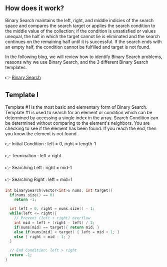 ## How does it work?

Binary Search maintains the left, right, and middle indicies of the search space and compares the search target or applies the search condition to the middle value of the collection; if the condition is unsatisfied or values unequal, the half in which the target cannot lie is eliminated and the search continues on the remaining half until it is successful. If the search ends with an empty half, the condition cannot be fulfilled and target is not found.

In the following blog, we will review how to identify Binary Search problems, reasons why we use Binary Search, and the 3 different Binary Search templates.

👉 [Binary Search](https://leetcode.com/explore/learn/card/binary-search/138/background/1038/)

## Template I

Template #1 is the most basic and elementary form of Binary Search. Template #1 is used to search for an element or condition which can be determined by accessing a single index in the array. Search Condition can be determined without comparing to the element's neighbors. You are checking to see if the element has been found. If you reach the end, then you know the element is not found.


👉 Initial Condition : left = 0, right = length-1
 
👉 Termination : left > right  

👉 Searching Left : right = mid-1  

👉 Searching Right : left = mid+1 

 
```c++
int binarySearch(vector<int>& nums, int target){
  if(nums.size() == 0)
    return -1;

  int left = 0, right = nums.size() - 1;
  while(left <= right){
    // Prevent (left + right) overflow
    int mid = left + (right - left) / 2;
    if(nums[mid] == target){ return mid; }
    else if(nums[mid] < target) { left = mid + 1; }
    else { right = mid - 1; }
  }

  // End Condition: left > right
  return -1;
}
``` 


